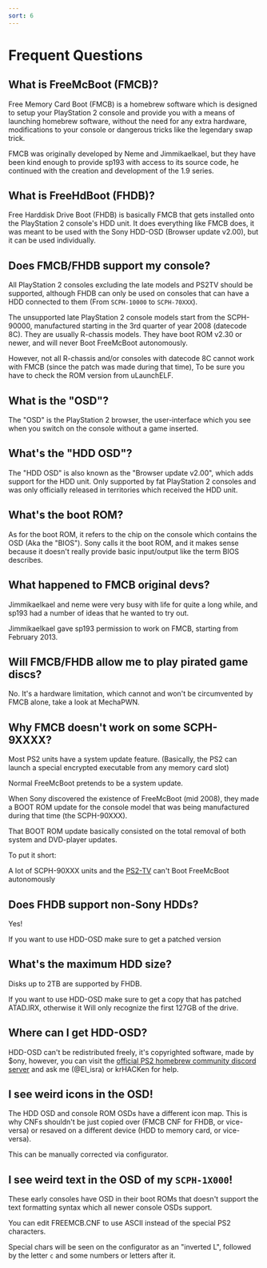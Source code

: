 ```yaml
---
sort: 6
---
```


# Frequent Questions


## What is FreeMcBoot (FMCB)?

Free Memory Card Boot (FMCB) is a homebrew software which is designed to setup your PlayStation 2 console and provide you with a means of launching homebrew software, without the need for any extra hardware, modifications to your console or dangerous tricks like the legendary swap trick.

FMCB was originally developed by Neme and Jimmikaelkael, but they have been kind enough to provide sp193 with access to its source code, he continued with the creation and development of the 1.9 series.

## What is FreeHdBoot (FHDB)?

Free Harddisk Drive Boot (FHDB) is basically FMCB that gets installed onto the PlayStation 2 console's HDD unit. It does everything like FMCB does, it was meant to be used with the Sony HDD-OSD (Browser update v2.00), but it can be used individually.

## Does FMCB/FHDB support my console?

All PlayStation 2 consoles excluding the late models and PS2TV should be supported, although FHDB can only be used on consoles that can have a HDD connected to them (From `SCPH-10000` to `SCPH-70XXX`).

The unsupported late PlayStation 2 console models start from the SCPH-90000, manufactured starting in the 3rd quarter of year 2008 (datecode 8C). They are usually R-chassis models. They have boot ROM v2.30 or newer, and will never Boot FreeMcBoot autonomously. 

However, not all R-chassis and/or consoles with datecode 8C cannot work with FMCB (since the patch was made during that time), To be sure you have to check the ROM version from uLaunchELF.

## What is the "OSD"?

The "OSD" is the PlayStation 2 browser, the user-interface which you see when you switch on the console without a game inserted.

## What's the "HDD OSD"?

The "HDD OSD" is also known as the "Browser update v2.00", which adds support for the HDD unit. Only supported by fat PlayStation 2 consoles and was only officially released in territories which received the HDD unit.

## What's the boot ROM?

As for the boot ROM, it refers to the chip on the console which contains the OSD (Aka the "BIOS"). Sony calls it the boot ROM, and it makes sense because it doesn't really provide basic input/output like the term BIOS describes.

## What happened to FMCB original devs?
Jimmikaelkael and neme were very busy with life for quite a long while, and sp193 had a number of ideas that he wanted to try out.

Jimmikaelkael gave sp193 permission to work on FMCB, starting from February 2013.

## Will FMCB/FHDB allow me to play pirated game discs?

No. It's a hardware limitation, which cannot and won't be circumvented by FMCB alone, take a look at MechaPWN.

## Why FMCB doesn't work on some SCPH-9XXXX?

Most PS2 units have a system update feature. (Basically, the PS2 can launch a special encrypted executable from any memory card slot)

Normal FreeMcBoot pretends to be a system update.

When Sony discovered the existence of FreeMcBoot (mid 2008), they made a BOOT ROM update for the console model that was being manufactured during that time (the SCPH-90XXX).

That BOOT ROM update basically consisted on the total removal of both system and DVD-player updates.

To put it short:

A lot of SCPH-90XXX units and the [PS2-TV](https://upload.wikimedia.org/wikipedia/commons/thumb/1/16/SonyBRAVIA_PS2.jpg/800px-SonyBRAVIA_PS2.jpg) can't Boot FreeMcBoot autonomously

## Does FHDB support non-Sony HDDs?

Yes!

If you want to use HDD-OSD make sure to get a patched version


## What's the maximum HDD size?

Disks up to 2TB are supported by FHDB.

If you want to use HDD-OSD make sure to get a copy that has patched ATAD.IRX, otherwise it Will only recognize the first 127GB of the drive.

## Where can I get HDD-OSD?

HDD-OSD can't be redistributed freely, it's copyrighted software, made by $ony, however, you can visit the [official PS2 homebrew community discord server](https://discord.gg/jke69mRCYd) and ask me (@El_isra) or krHACKen for help.

## I see weird icons in the OSD!

The HDD OSD and console ROM OSDs have a different icon map. This is why CNFs shouldn't be just copied over (FMCB CNF for FHDB, or vice-versa) or resaved on a different device (HDD to memory card, or vice-versa).

This can be manually corrected via configurator.

## I see weird text in the OSD of my `SCPH-1X000`!

These early consoles have OSD in their boot ROMs that doesn't support the text formatting syntax which all newer console OSDs support. 

You can edit FREEMCB.CNF to use ASCII instead of the special PS2 characters.

Special chars will be seen on the configurator as an "inverted L", followed by the letter `c` and some numbers or letters after it.




